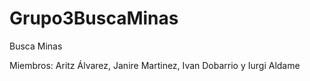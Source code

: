 # Grupo3BuscaMinas
Busca Minas

Miembros:
Aritz Álvarez, Janire Martinez, Ivan Dobarrio y Iurgi Aldame
